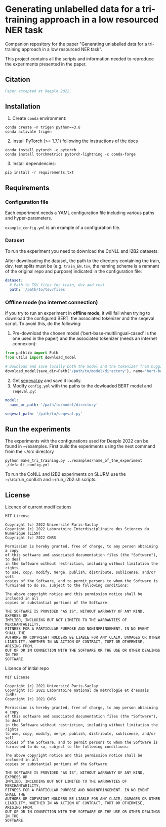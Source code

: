 # Generating unlabelled data for a tri-training approach in a low resourced NER task
Companion repository for the paper "Generating unlabelled data for a tri-training approach in a low resourced NER task".

This project contains all the scripts and information needed to reproduce the experiments presented in the paper.

## Citation

```bibtex
Paper accepted at Deeplo 2022.
```

## Installation

1) Create `conda` environment:

```shell
conda create -n trigen python==3.8
conda activate trigen
```

2) Install PyTorch (>= 1.7.1) following the instructions of the [docs](https://pytorch.org/get-started/locally/#start-locally)

```shell
conda install pytorch -c pytorch
conda install torchmetrics pytorch-lightning -c conda-forge
```

3) Install dependencies:
```shell
pip install -r requirements.txt
```

## Requirements

### Configuration file

Each experiment needs a YAML configuration file including various paths and hyper-parameters.

`example_config.yml` is an example of a configuration file.

### Dataset

To run the experiment you need to download the CoNLL and I2B2 datasets.

After downloading the dataset, the path to the directory containing the train, dev, test splits must be (e.g.
`train_EN.tsv`, the naming scheme is a remnant of the original repo and purpose) indicated in the configuration file:
```yaml
dataset:
  # Path to TSV files for train, dev and test
  path: '/path/to/tsv/files'
```

### Offline mode (no internet connection)

If you try to run an experiment in **offline mode**, it will fail when trying to download the 
configured BERT, the associated tokenizer and the seqeval script.
To avoid this, do the following:
1. Pre-download the chosen model ('bert-base-multilingual-cased' is the one used in the paper) and the associated tokenizer (needs an internet connexion):
```python
from pathlib import Path
from utils import download_model

# Download and save locally both the model and the tokenizer from huggingface.co
download_model(save_dir=Path('/path/to/model/directory'), name='bert-base-multilingual-cased')
```
2. Get [seqeval.py](https://github.com/huggingface/datasets/blob/master/metrics/seqeval/seqeval.py) and save it locally. 
3. Modify `config.yml` with the paths to the dowloaded BERT model and `seqeval.py`:
```yaml
model:
  name_or_path: '/path/to/model/directory'

seqeval_path: '/path/to/seqeval.py'
```


## Run the experiments

The experiments with the configurations used for Deeplo 2022 can be found in ~/examples.
First build the experiments using the next command from the ~/src directory

```
python make_tri_training.py ../examples/name_of_the_experiment ./default_config.yml 
```
To run the CoNLL and I2B2 experiments on SLURM use the ~/src/run_conll.sh and ~/run_i2b2.sh scripts.



## License

Licence of current modifications

```
MIT License

Copyright (c) 2022 Université Paris-Saclay
Copyright (c) 2022 Laboratoire Interdisciplinaire des Sciences du Numérique (LISN)
Copyright (c) 2022 CNRS

Permission is hereby granted, free of charge, to any person obtaining a copy
of this software and associated documentation files (the "Software"), to deal
in the Software without restriction, including without limitation the rights
to use, copy, modify, merge, publish, distribute, sublicense, and/or sell
copies of the Software, and to permit persons to whom the Software is
furnished to do so, subject to the following conditions:

The above copyright notice and this permission notice shall be included in all
copies or substantial portions of the Software.

THE SOFTWARE IS PROVIDED "AS IS", WITHOUT WARRANTY OF ANY KIND, EXPRESS OR
IMPLIED, INCLUDING BUT NOT LIMITED TO THE WARRANTIES OF MERCHANTABILITY,
FITNESS FOR A PARTICULAR PURPOSE AND NONINFRINGEMENT. IN NO EVENT SHALL THE
AUTHORS OR COPYRIGHT HOLDERS BE LIABLE FOR ANY CLAIM, DAMAGES OR OTHER
LIABILITY, WHETHER IN AN ACTION OF CONTRACT, TORT OR OTHERWISE, ARISING FROM,
OUT OF OR IN CONNECTION WITH THE SOFTWARE OR THE USE OR OTHER DEALINGS IN THE
SOFTWARE.
```


Licence of initial repo

```
MIT License

Copyright (c) 2021 Université Paris-Saclay
Copyright (c) 2021 Laboratoire national de métrologie et d'essais (LNE)
Copyright (c) 2021 CNRS

Permission is hereby granted, free of charge, to any person obtaining a copy
of this software and associated documentation files (the "Software"), to deal
in the Software without restriction, including without limitation the rights
to use, copy, modify, merge, publish, distribute, sublicense, and/or sell
copies of the Software, and to permit persons to whom the Software is
furnished to do so, subject to the following conditions:

The above copyright notice and this permission notice shall be included in all
copies or substantial portions of the Software.

THE SOFTWARE IS PROVIDED "AS IS", WITHOUT WARRANTY OF ANY KIND, EXPRESS OR
IMPLIED, INCLUDING BUT NOT LIMITED TO THE WARRANTIES OF MERCHANTABILITY,
FITNESS FOR A PARTICULAR PURPOSE AND NONINFRINGEMENT. IN NO EVENT SHALL THE
AUTHORS OR COPYRIGHT HOLDERS BE LIABLE FOR ANY CLAIM, DAMAGES OR OTHER
LIABILITY, WHETHER IN AN ACTION OF CONTRACT, TORT OR OTHERWISE, ARISING FROM,
OUT OF OR IN CONNECTION WITH THE SOFTWARE OR THE USE OR OTHER DEALINGS IN THE
SOFTWARE.
```